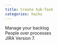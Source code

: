 ```yaml
---
title: Create Sub-Task
categories: haiku
---
```

Manage your backlog  
People over processes  
JIRA Version 7.